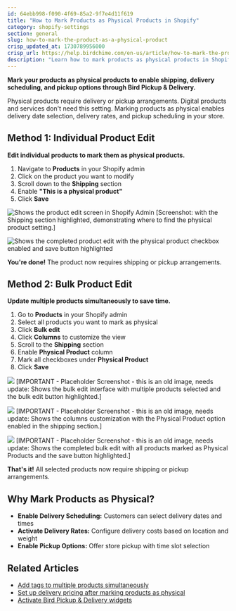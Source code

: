 ```yaml
---
id: 64ebb998-f090-4f69-85a2-9f7e4d11f619
title: "How to Mark Products as Physical Products in Shopify"
category: shopify-settings
section: general
slug: how-to-mark-the-product-as-a-physical-product
crisp_updated_at: 1730789956000
crisp_url: https://help.birdchime.com/en-us/article/how-to-mark-the-product-as-a-physical-product-1rdiqi/
description: "Learn how to mark products as physical products in Shopify to enable shipping, delivery scheduling, and pickup options. Includes individual and bulk editing methods for Bird Pickup & Delivery app setup."
---
```


**Mark your products as physical products to enable shipping, delivery scheduling, and pickup options through Bird Pickup & Delivery.**

Physical products require delivery or pickup arrangements. Digital products and services don't need this setting. Marking products as physical enables delivery date selection, delivery rates, and pickup scheduling in your store.

## Method 1: Individual Product Edit

**Edit individual products to mark them as physical products.**

1. Navigate to **Products** in your Shopify admin
2. Click on the product you want to modify
3. Scroll down to the **Shipping** section
4. Enable **"This is a physical product"**
5. Click **Save**

![Shows the product edit screen in Shopify Admin](https://storage.crisp.chat/users/helpdesk/website/ca826b447482b000/1_kp4ng6.png)
[Screenshot:  with the Shipping section highlighted, demonstrating where to find the physical product setting.]

![Shows the completed product edit with the physical product checkbox enabled and save button highlighted](https://storage.crisp.chat/users/helpdesk/website/ca826b447482b000/2_1qmcccg.png)

**You're done!** The product now requires shipping or pickup arrangements.

## Method 2: Bulk Product Edit

**Update multiple products simultaneously to save time.**

1. Go to **Products** in your Shopify admin
2. Select all products you want to mark as physical
3. Click **Bulk edit**
4. Click **Columns** to customize the view
5. Scroll to the **Shipping** section
6. Enable **Physical Product** column
7. Mark all checkboxes under **Physical Product**
8. Click **Save**

![](https://storage.crisp.chat/users/helpdesk/website/ca826b447482b000/3_1fw3at.png)
[IMPORTANT - Placeholder Screenshot - this is an old image, needs update: Shows the bulk edit interface with multiple products selected and the bulk edit button highlighted.]

![](https://storage.crisp.chat/users/helpdesk/website/ca826b447482b000/4_1ytn4bz.png)
[IMPORTANT - Placeholder Screenshot - this is an old image, needs update: Shows the columns customization with the Physical Product option enabled in the shipping section.]

![](https://storage.crisp.chat/users/helpdesk/website/ca826b447482b000/5_1gk0s6n.png)
[IMPORTANT - Placeholder Screenshot - this is an old image, needs update: Shows the completed bulk edit with all products marked as Physical Products and the save button highlighted.]

**That's it!** All selected products now require shipping or pickup arrangements.

## Why Mark Products as Physical?

- **Enable Delivery Scheduling:** Customers can select delivery dates and times
- **Activate Delivery Rates:** Configure delivery costs based on location and weight
- **Enable Pickup Options:** Offer store pickup with time slot selection

## Related Articles

- [Add tags to multiple products simultaneously](https://help.birdchime.com/en-us/article/bulk-add-tags-to-products-12xc905/)
- [Set up delivery pricing after marking products as physical](https://help.birdchime.com/en-us/article/configure-delivery-rates-1xbrder/) 
- [Activate Bird Pickup & Delivery widgets](https://help.birdchime.com/en-us/article/enable-the-app-in-your-theme-e6be45c6-ea05-44e2-8e49-21b461ea04e5/)
